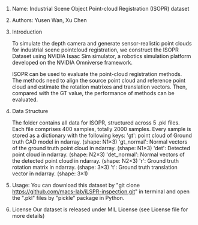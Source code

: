 1. Name: Industrial Scene Object Point-cloud Registration (ISOPR) dataset

2. Authors: Yusen Wan, Xu Chen

3. Introduction

   To simulate the depth camera and generate sensor-realistic point clouds for industrial scene pointcloud registration, we construct the ISOPR Dataset using NVIDIA Isaac Sim simulator, a robotics simulation platform developed on the NVIDIA Omniverse framework.

   ISOPR can be used to evaluate the point-cloud registration methods. The methods need to align the source point cloud and reference point cloud and estimate the rotation matrixes and translation vectors. Then, compared with the GT value, the performance of methods can be evaluated.

4. Data Structure

   The folder contains all data for ISOPR, structured across 5 .pkl files. Each file comprises 400 samples, totally 2000 samples. Every sample is stored as a dictionary with the following keys:
    'gt': point cloud of Ground truth CAD model in ndarray. (shape: N1×3)
    'gt_normal': Normal vectors of the ground truth point cloud in ndarray. (shape: N1×3)
    'det': Detected point cloud in ndarray. (shape: N2×3)
    'det_normal': Normal vectors of the detected point cloud in ndarray. (shape: N2×3)
    'r': Ground truth rotation matrix in ndarray. (shape: 3×3)
    't': Ground truth translation vector in ndarray. (shape: 3×1)

5. Usage:
   You can download this dataset by "git clone https://github.com/macs-lab/iLSPR-inspection.git" in terminal and open the ".pkl" files by "pickle" package in Python.

6. License
   Our dataset is released under MIL License (see License file for more details)
  